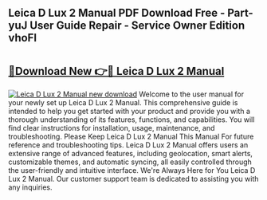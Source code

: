 ## Leica D Lux 2 Manual PDF Download Free - Part-yuJ User Guide Repair - Service Owner Edition vhoFl

# <h2><a href="http://bc45163.oget.top/?id=Leica+D+Lux+2+Manual">🔗Download New 👉🔴 Leica D Lux 2 Manual</a></h2>

[![Leica D Lux 2 Manual new download](https://i.imgur.com/5g1atiW.png)](http://bc45163.oget.top/?id=Leica+D+Lux+2+Manual)
Welcome to the user manual for your newly set up Leica D Lux 2 Manual. This comprehensive guide is intended to help you get started with your product and provide you with a thorough understanding of its features, functions, and capabilities. You will find clear instructions for installation, usage, maintenance, and troubleshooting. Please Keep Leica D Lux 2 Manual This Manual For future reference and troubleshooting tips. Leica D Lux 2 Manual offers users an extensive range of advanced features, including geolocation, smart alerts, customizable themes, and automatic syncing, all easily controlled through the user-friendly and intuitive interface. We're Always Here for You Leica D Lux 2 Manual. Our customer support team is dedicated to assisting you with any inquiries.
